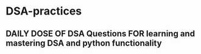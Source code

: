 # DSA-practices

## DAILY DOSE OF DSA Questions FOR learning and mastering DSA and python functionality